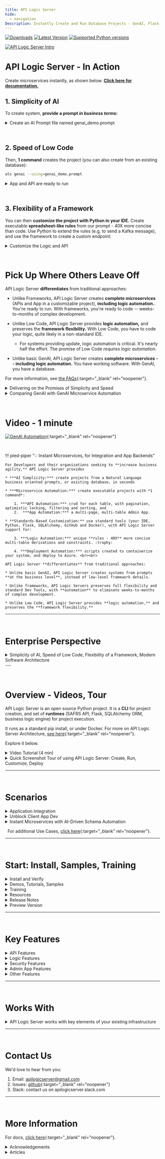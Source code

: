 ```yaml
---
title: API Logic Server
hide:
  - navigation
Description: Instantly Create and Run Database Projects - GenAI, Flask, APIs, SQLAlchemy, React Apps, Rules, Low-Code, Python, Docker, Azure, Web Apps
---
```

<style>
  .md-typeset h1,
  .md-content__button {
    display: none;
  }
</style>
[![Downloads](https://static.pepy.tech/badge/apilogicserver)](https://pepy.tech/project/apilogicserver)
[![Latest Version](https://img.shields.io/pypi/v/apilogicserver.svg)](https://pypi.python.org/pypi/apilogicserver/)
[![Supported Python versions](https://img.shields.io/pypi/pyversions/apilogicserver.svg)](https://pypi.python.org/pypi/apilogicserver/)


[![API Logic Server Intro](images/hero-banner.png)](#install-and-verify "Click for Setup")

# API Logic Server - In Action

Create microservices instantly, as shown below.  **[Click here for documentation.](Doc-Home.md)**
&nbsp;

## 1. Simplicity of AI

To create system, **provide a prompt *in business terms:***

<details markdown>

<summary>Create an AI Prompt file named genai_demo.prompt</summary>

```bash title="Create an AI Prompt file named genai_demo.prompt"
Use SQLAlchemy to create a sqlite database named system/genai/temp/model.sqlite,
with customers, orders, items and product

Hints: use autonum keys, allow nulls, Decimal types, foreign keys, no check constraints.

Include a notes field for orders.

Create a few rows of only customer and product data.

Enforce the Check Credit requirement (do not generate check constraints):
1. Customer.balance <= credit_limit
2. Customer.balance = Sum(Order.amount_total where date_shipped is null)
3. Order.amount_total = Sum(Item.mount)
4. Item.amount = quantity * unit_price
5. Store the Item.unit_price as a copy from Product.unit_price
```
&nbsp;


That's all it takes to create a system.  Note:

* This is a ***high-level, business-oriented*** description of the system - not just the database, but the multi-table business logic too.
![Failure to Communicate](images/sample-ai/copilot/failure-to-communicate.png){: style="height:200px;width:280px"; align=right }
* It is not "techno-babble" of low-level framework details (routes...).  You don't need to provide. or even learn such details.  That would be a **failure to communicate.**
* The key take-way: ***Natural Language must be enhanced with logic automation*** to deliver real simplicity and speed.  API Logic Server provides this automation, with:
    * API and App Automation (see Step 2)
    * Logic Automation (step 3), enabling us to execute the check credit requirement above
</details>

&nbsp;

## 2. Speed of Low Code

Then, **1 command** creates the project (you can also create from an existing database):

```bash title="Create the project"
als genai --using=genai_demo.prompt
```


<details markdown>

<summary>App and API are ready to run</summary>

The system creates the database, and an executable project providing API and App Automation.  The microservice is ready to run, instantly:

![Created Microservice](images/sample-ai/copilot/created-microservice.png)

</details>

&nbsp;

## 3. Flexibility of a Framework

You can then **customize the project with Python in your IDE.**  Create executable **spreadsheet-like rules** from our prompt - 40X more concise than code.  Use Python to extend the rules (e.g, to send a Kafka message), and use the framework to create a custom endpoint:

<details markdown>

<summary>Customize the Logic and API</summary>

![Flexibility of a Framework](images/sample-ai/copilot/customize.png)

</details>

&nbsp;

# Pick Up Where Others Leave Off

API Logic Server **differentiates** from traditional approaches:

* Unlike Frameworks, API Logic Server creates **complete microservices** (APIs and App in a customizable project), **including logic automation.**.  You're ready to run.  With frameworks, you're ready to code -- weeks-to-months of complex development.

* Unlike Low Code, API Logic Server provides **logic automation,** and preserves the **framework flexibility.**  With Low Code, you have to code your logic, quite likely in a non-standard IDE.

    * For systems providing update, logic automation is critical.  It's nearly half the effort.  The promise of Low Code *requires logic automation.* 

* Unlike basic GenAI, API Logic Server creates **complete microservices -- including logic automation.**  You have working software.  With GenAI, you have a database.

For more information, see [the FAQs](FAQ-Low-Code.md){:target="_blank" rel="noopener"}.

<details markdown>

<summary>Delivering on the Promises of Simplicity and Speed</summary>


| Technology Promises | But...   |  Deliver the Promise With API Logic Server  |
:-------|:-----------|:-------|
| Framework: Flexibility | No Automation - months of complex development | - Microservice Automation<br>- With Full framework access |
| Low Code: Speed | - No Logic Automation (nearly half the effort)<br>- Proprietary IDE, Framework | - Logic Automation<br>- Open IDE, Tools, Libraries |
| GenAI: Simplicity | Only Database Automation | - API Logic Server uses GenAI<br>- Microservice Automation |

</details>

<details markdown>

<summary>Comparing GenAI with GenAI Microservice Automation</summary>

First, GenAOI creates only the database.  It does not create the microservice, the project, the API, or the App.  And it certainly does not create the logic.  GenAI Microservice Automation does all of this.

As noted above, nearly half the effort in a system is the logic.  In most cases, AI responses simply ignore the logic requirement.  Attempts to address it fall in 3 categories: triggers, Logic Bank code with no context,  and Logic Bank code *with* context.

&nbsp;

**Triggers**

The trigger solution GenAI response typically looks something like this:

```sql
-- Note: The enforcement of the Check Credit requirement is complex and might be better handled in application logic.
-- However, you can create a stored procedure or use triggers to enforce these rules, keeping in mind the performance implications.

-- Example of a trigger to enforce Customer.balance <= credit_limit (simplified version)
DELIMITER //
CREATE TRIGGER CheckCreditBeforeCustomerUpdate
BEFORE UPDATE ON Customers
FOR EACH ROW
BEGIN
    IF NEW.Balance > NEW.Credit_Limit THEN
        SIGNAL SQLSTATE '45000' SET MESSAGE_TEXT = 'Customer balance exceeds credit limit.';
    END IF;
END;
//
DELIMITER ;
```

This is simply not a solution: it does not address the triggering event - some change to the order.  By contrast, our logic automates about a dozen Use Cases, including:

* The customer balance is adjusted (and credit is checked) when an order is inserted, deleted, shipped, or re-assigned to a different customer.  Importantly, the logic (and its overhead) is pruned on other changes, such as changing the shipping address.

* This dependency management chains: the *order* is adjusted when items are inserted, deleted, or updated with new quantities or different products.

Addressing this level of logic is why rules are 40X more concise than code.

&nbsp;

**Logic Bank Code, without context**

If we engineer our prompt to suggest using Logic Bank (a component of API Logic Server), we get a response like this if there is no project context:

```python
def declare_logic():
    LogicBank.activate(session=session, activator=logic_bank_util.register_rules)

    @LogicBank.rule("order", "before_flush")
    def order_amount_total(row: LogicRow):
        row.amount_total = sum([item.quantity * item.unit_price for item in row.items])

    @LogicBank.rule("customer", "before_flush")
    def customer_balance(row: LogicRow):
        row.balance = sum([order.amount_total for order in row.orders if order.date_shipped is None])

    @LogicBank.rule("item", "before_flush")
    def item_amount(row: LogicRow):
        row.amount = row.quantity * row.unit_price

    @LogicBank.rule("item", "before_flush")
    def copy_unit_price_from_product(row: LogicRow):
        row.unit_price = row.product.unit_price

    @LogicBank.rule("customer", "before_flush")
    def check_credit_limit(row: LogicRow):
        if row.balance > row.credit_limit:
            raise Exception(f"Customer {row.name}'s balance exceeds their credit limit.")
```

This code does not use Logic Bank APIs.  It does not even compile, much less run.  It is, as they say, an hallucination.

&nbsp;

**Logic Bank Code, *With Context***

Much better results are obtained when the prompt has available context.  Copilot turns our Natural Language requirements into Logic Bank code, requiring only minor adjustments.  

Of course, the Logic Bank engine (part of API Logic Server) is required for actual execution.  Watch it in the video below.

</details>

&nbsp;

# Video - 1 minute
    
[![GenAI Automation](images/sample-ai/copilot/genai-automation-video-60.png)](https://www.youtube.com/watch?v=6wnPsI5S6NM "Microservice Automation"){:target="_blank" rel="noopener"}


&nbsp;

!!! pied-piper ":bulb: Instant Microservices, for Integration and App Backends"

    For Developers and their organizations seeking to **increase business agility,** API Logic Server provides 

    * ***AI Simplicity:*** create projects from a Natural Language business oriented prompts, or existing database, in seconds

    * ***Microservice Automation:*** create executable projects with *1 command*:
    
        1. ***API Automation:*** crud for each table, with pagination, optimistic locking, filtering and sorting, and
        2.  ***App Automation:*** a multi-page, multi-table Admin App.

    * **Standards-Based Customization:** use standard tools (your IDE, Python, Flask, SQLAlchemy, GitHub and Docker), with API Logic Server support for:

        3. ***Logic Automation:*** unique **rules - 40X** more concise multi-table derivations and constraints. :trophy:

        4. ***Deployment Automation:*** scripts created to containerize your system, and deploy to Azure. <br><br>

    API Logic Server **differentiates** from traditional approaches:
    
    * Unlike basic GenAI, API Logic Server creates systems from prompts **at the business level**, instead of low-level framework details.

    * Unlike frameworks, API Logic Servers preserves full flexibility and standard Dev Tools, with **automation** to eliminate weeks-to-months of complex development.

    * Unlike Low Code, API Logic Server provides **logic automation,** and preserves the **framework flexibility.**

---

&nbsp;

# Enterprise Perspective

<details markdown>

<summary>Simplicity of AI, Speed of Low Code, Flexibility of a Framework, Modern Software Architecture</summary>

We are aware you have many choices for delivering systems.  API Logic Server provides Enterprise-class features that provide developers the speed of Low Code, the flexibility of a Framework, in a standards-based architecture.

![quick tour](images/nutshell/positioning.png)

**Enterprise-class Architecture, Standards and Flexibility**

API Logic Server creates projects with a ***modern, service-based architecture***.  Systems are:
![Iceberg](images/api/iceberg-api.jpg){: style="height:200px;width:200px"; align=right }

* API-enabled by default; self-serve means most new requests will not require custom api development

* *Shared logic enforced in the middle tier:*  unlike manually coded frameworks which may result in non-sharable logic on UI controllers, shared logic enables not only traditional forms, but also services, AI-driven bots, etc.

* Servers are stateless for scalability

* Scripts are provided to automate containterization

Developers appreciate a ***standards-based development*** approach.

* Projects are customized using standard IDEs, leveraging code completion for declaring logic. 

* Projects can utilize modern tooling, such as Git for source control, testing tools, etc.

Developers require the ***flexibility of a framework.*** In fact, 

* API Logic Server is based on Flask, so you can add new endpoints as required.  

* You have the full power of Python and its many libaries, enabling you to address requirements such as integration (e,g, with message-based integration with systems like Kafka)

&nbsp;

**Speed of Low Code - *including logic*** 

Unlike Low Code systems, API Logic Server:

![Not Moving](images/nutshell/why-not-moving.png){: style="height:150px;width:250px"; align=right }

* Provides *unique* :trophy: Logic Automation: for anything beyond trivial logic, missing backend logic automation means your project will simply not get moving.

* Automates modern, standard architectures

* Is IDE based, unlocking a wealth of tooling for customization

* Automates Instant Admin Apps, eliminating the need to use (and learn) a screen painter, and are executeable instantly

And, for systems requiring highly customized interfaces for Business Intelligence, API Logic Server works with Low Code. 

&nbsp;

**Simplicity of AI** 

Technology only becomes useful when it's simple enough for teams to be effective.  API Logic Server employs AI:

* Use Natural Language to create databases
* Use Natural Language to declare rules

</details>
---

&nbsp;

# Overview - Videos, Tour

API Logic Server is an open source Python project.  It is a **CLI** for project creation, and set of **runtimes** (SAFRS API, Flask, SQLAlchemy ORM, business logic engine) for project execution.

It runs as a standard pip install, or under Docker. For more on API Logic Server Architecture, [see here](Architecture-What-Is.md){:target="_blank" rel="noopener"}.

Explore it below.

<details markdown>

<summary>Video Tutorial (4 min)</summary>

&nbsp;

Click the image below for a video tutorial, showing complete project creation, execution, customization and debugging.  Or, see this article: [click here](Sample-Genai.md).

[![GenAI Automation](images/sample-ai/copilot/genai-automation-video.png)](https://www.youtube.com/watch?v=LSh7mqGiT0k&t=5s "Microservice Automation"){:target="_blank" rel="noopener"}


</details>



<details markdown>

<summary>Quick Screenshot Tour of using API Logic Server: Create, Run, Customize, Deploy</summary>

![Toaster](images/sample-ai/toaster.jpg){: style="height:150px;width:250px"; align=right }

**1. Create: *Microservice Automation***

Plug into your database, or database model: ***Microservice Automation*** means create projects instantly, with a single CLI command:

```bash
ApiLogicServer create --project_name=ApiLogicProject --db_url=nw
```

&nbsp;

**2. Run: *API Automation and App Automation***

Microservice Automation creates a project that is *executable,* with:

* ***API Automation*** means you have a running [**JSON:API**](API.md){:target="_blank" rel="noopener"}
* ***App Automation*** means you have a running [**Admin App**](Admin-Tour.md){:target="_blank" rel="noopener"}

> The API **unblocks UI Developers** from waiting on lengthy API development cycles.
<br>The Admin App can be used for **instant business user collaboration**.
<details markdown>

<summary>See JSON:API and Admin App</summary>

&nbsp;

You can run directly (`python api_logic_server_run.py`), or open it in your IDE and use the pre-created run configurations:

![Admin App](images/ui-admin/Order-Page.png)

Unlike frameworks which require significant time and expertise, the create command builds a complete API for your database, with endpoints for each table, including swagger.  The Admin App provides a link to the Swagger:

![Swagger](images/api/swagger-get-data.png)

</details>

&nbsp;

**3. Customize: Logic Automation, Python Flexibility**

Customize [created projects](Project-Structure.md){:target="_blank" rel="noopener"} in your IDE, with Python and standard libaries.  Significantly, Microservice Automation also includes:

* ***Logic Automation*** means you customize logic using **Rules and Python** in your IDE

> Rules are unique and confer **significant business agility** - [40X more concise than code](Logic-Why.md){:target="_blank" rel="noopener"}, <br>for security and multi-table derivations and constraints.


<details markdown>

<summary>See Logic With Rules and Python</summary>

&nbsp;

Rules are 40X more concise than code, and are extensible with Python:

![Logic](images/logic/5-rules-cocktail.png)

For more on customization, [click here](IDE-Customize.md#customize){:target="_blank" rel="noopener"}.

</details>

&nbsp;

> Customization also provides **no-code ad hoc integrations**,<br>and enables **Instant Business Relationships.**

<details markdown>

<summary>See Integration: APIs and Messages</summary>

&nbsp;

The automatically created JSON:API provides **no-code ad hoc integrations**, enabling organizations to move beyond ETL.  For example, other applications might require a customer record, and their addresses.  The automatically created self-serve JSON:API requires no code, and reduces future custom API development:

1. Create the JSON:API
2. Declare [security](Security-Overview.md){:target="_blank" rel="noopener"}, to control access and row level authorization

Integrate with B2B Partners by creating **custom endpoints** using Python and Flask, with under 10 lines of code.  *Instant business relationships.*  Observe that:

1. Update logic is partitioned out of each service - or UI - into shared [Logic](Logic.md){:target="_blank" rel="noopener"}
2. Mapping between SQLAlchemy rows and requests is automated with the [RowDictMapper](Integration-Map.md){:target="_blank" rel="noopener"}

![APIs](images/integration/dict-to-row.jpg)

<br>

Integrate internal systems with **Kafka**, using business logic events:

![Messages](images/integration/order-to-shipping.jpg)

For more on integration, explore running code in the [Application Integration Sample Tutorial](Sample-Integration.md){:target="_blank" rel="noopener"}.

</details>

&nbsp;

**4. Deploy: Deployment Automation**

The system [creates scripts](DevOps-Automation.md) to containerize your project, and deploy it to Azure.

<details markdown>

<summary>See Deployment Automation</summary>

&nbsp;

The `ApiLogicServer create` command builds scripts for containerizing your project, testing it locally, and deploying to Azure:

![Container Overview](images/devops/devops-azure.png)

</details>

</details>

---

&nbsp;

# Scenarios

<details markdown>

<summary>Application Integration</summary>

As illustrated below, API Logic Server supports transactions from User Interfaces, and 3 alternatives for Application Integration:

1. **Ad Hoc Integration:** the automatically created JSON:API provides **no-code ad hoc integrations**, enabling organizations to move beyond ETL.  For example, other applications might require a customer record, and their addresses from an existing database.

    * *JSON:API* are a standard for self-serve APIs -- where clients can select the columns and the related data they require.

    * Analogous to GraphQL, self-serve APIs reduce the need for ongoing custom API development.

2. **B2B Partners:** you can use Python, Flask and SQLAlchemy to create Custom APIs, e.g. for B2B Partners.  These are simplified by automatic reuse of [Logic](Logic-Why.md){:target="_blank" rel="noopener"}, and [Integration Mapping](Integration-Map.md){:target="_blank" rel="noopener"}.

3. **Messages:** Application Integration support also provides automation for producing and consuming Kafka messages.  Here's an article: [click here](https://dzone.com/articles/instant-integrations-with-api-automation){:target="_blank" rel="noopener"}.  To see these services in a tutorial, [click here](Sample-Integration.md){:target="_blank" rel="noopener"}.

![API Logic Server](images/nutshell/als-nutshell.png)

</details>


<details markdown>

<summary>Unblock Client App Dev</summary>

Framework-based API development is time-consuming and complex.  Since client App Dev depends on APIs, front-end dev is often blocked.  This serialized dev process reduces business agility, and increases pressure on the team.

API Logic server can change that.  

1. **API Automation** means client App Dev can start as soon as you have a database

2. **Logic Automation** means that

    1. Such logic - a substantial element of the system - is **automatically partitioned** out of each client into server-based logic.  This reduces client coding, and enables the logic to be shared between user interfaces and services.
    2. Logic development can proceed **in parallel** with client App Dev

Here's an [article, here](https://dzone.com/articles/instant-app-backends-with-api-and-logic-automation){:target="_blank" rel="noopener"}.  Or, the the [Tutorial, here](Tutorial.md){:target="_blank" rel="noopener"}.

</details>


<details markdown>

<summary>Instant Microservices with AI-Driven Schema Automation</summary>

API and Logic Automation begins with a database.  But what if it's a new project, and there is no database.

You can certainly use your SQL tools.  But we all know that SQL can be... tiresome.

AI provides a solution: ***Schema Automation***.  You can use Copilot to create the SQL DDL like this:

!!! pied-piper "Create database definitions from Copilot"

    Create a sqlite database for customers, orders, items and product
    
    Hints: use autonum keys, allow nulls, Decimal types, foreign keys, no check constraints.

    Include a notes field for orders.

    Create a few rows of only customer and product data.

    Enforce the Check Credit requirement:

    1. Customer.Balance <= CreditLimit
    2. Customer.Balance = Sum(Order.AmountTotal where date shipped is null)
    3. Order.AmountTotal = Sum(Items.Amount)
    4. Items.Amount = Quantity * UnitPrice
    5. Store the Items.UnitPrice as a copy from Product.UnitPrice

Then, employ API Logic Server API and Logic Automation, and use Python and standard frameworks to finish the job.

Here's a tutorial you can to explore this: [click here](Sample-AI.md){:target="_blank" rel="noopener"},or see [this article](https://dzone.com/articles/ai-and-rules-for-agile-microserves){:target="_blank" rel="noopener"}.

</details>

&nbsp;
For additional Use Cases, [click here](Product-Detail.md/#use-cases){:target="_blank" rel="noopener"}.

---

&nbsp;

# Start: Install, Samples, Training

<details markdown>

<summary>Install and Verify</summary>

## Install and Verify

If you have the correct Python (version 3.8-3.12), install is standard ([more detailed instructions here](Install-Express.md){:target="_blank" rel="noopener"}):

```bash title="Install API Logic Server in a Virtual Environment"
python3 -m venv venv                 # windows: python -m venv venv
source venv/bin/activate             # windows: venv\Scripts\activate
python -m pip install ApiLogicServer

ApiLogicServer start                 # optionally, start the project manager under VSCode
```

> Note: this requires you've activate VSCode `code` CLI

<br>Verification test - create and run the demo:

```bash title="Verify - Create and Run Demo"
als create --project-name=sample_ai --db-url=sqlite:///sample_ai.sqlite
code sample_ai
```

Then explore the *demos, samples and tutorials*, below.  For docs, [click here](Doc-Home.md){:target="_blank" rel="noopener"}.

</details>

<details markdown>

Type:

* Demo: Small Databases, Introduces Key Features
* Tutorial: Detailed Walk-throughs
* Samples: other databases (brief description)

> Recommendation: **start with the first 2 items**

<summary>Demos, Tutorials, Samples</summary>

| Project | Notes   |  Type  |
:-------|:-----------|:-------|
| [**AI Sample**](Sample-AI.md){:target="_blank" rel="noopener"} | 1. Use Copilot to create new databases from natural language<br>2. Illustrate a very rapid create / customize / iterate cycle<br>3. Introduce Integration | Demo |
| [**Tutorial**](Tutorial.md){:target="_blank" rel="noopener"}  | 1. How to Use the Key Features<br>2. Key code samples for adapting into your project | Tutorial |
| | | |
| [App Integration](Sample-Integration.md){:target="_blank" rel="noopener"} | Illustrates *running* Kafka messaging, self-serve and customized APIs, choreographed with rules and Python | Tutorial |
| [Deployment](Tutorial-Deployment.md){:target="_blank" rel="noopener"} | Containerize and deploy your applications | Tutorial |
| [Agile](Tech-Agile.md){:target="_blank" rel="noopener"} | Behavior Driven Design and testing, using Behave | Tutorial |
| [AI Drives Agile Vision](Tech-AI.md){:target="_blank" rel="noopener"} | Use Copilot to create new databases from natural language, to bootstrap an agile create / deploy and collaborate / iterate cycle | Demo |
| [Basic Demo](Sample-Basic-Demo.md){:target="_blank" rel="noopener"} | Focused use of API, Admin App and Rules on small customer/orders database | Demo |
| [Allocation](Logic-Allocation.md){:target="_blank" rel="noopener"} | *Power Rule* to allocate a payment to a set of outstanding orders | Sample |
| [MySQL Docker](Database-Connectivity.md){:target="_blank" rel="noopener"} | Create projects from sample databases: *chinook* (albums and artists), and *classicmodels* (customers and orders) | Sample |
| Sqlite databases | Create projects from pre-installed databases via [abbreviations](Data-Model-Examples.md){:target="_blank" rel="noopener"}:<br>- chinook, classicmodels, todo | Sample |
| [BudgetApp](Tech-Budget-App.md){:target="_blank" rel="noopener"} | illustrates automatic creation of parent rows for rollups | Sample |
| [Banking App](https://github.com/ApiLogicServer/banking){:target="_blank" rel="noopener"} | Illustrates more complex logic (Funds Transfer) | Sample - obtain via `git clone` |


Finally, try your own database.

</details>


<details markdown>

<summary> Training </summary>

After installing, you can optionally run the first demo, above.  The key training activities are:

1. Perform the [**Tutorial**](Tutorial.md){:target="_blank" rel="noopener"}
    * `ApiLogicServer create --project_name= --db_url=`
    * Keep this project installed; you can find code samples by searching `#als`
2. Perform [**Logic Training**](Logic.md){:target="_blank" rel="noopener"}
    * Spreadsheet-like rules and Python for integration, and multi-table derivations / constraints
3. **API Customization:** explore the code in `api/customize_api.py`
    * Note this is largely standard Flask, enhanced with logic

</details>

<details markdown>

<summary> Resources </summary>

You might find the following helpful in exploring the project:

* **Installed Sample Databases** -
Here are [some installed sample databases](Data-Model-Examples.md){:target="_blank" rel="noopener"} you can use with simplified abbreviations for `db_url`.

* **Dockerized Test Databases** - 
Then, you might like to try out some of our [dockerized test databases](https://valhuber.github.io/ApiLogicServer/Database-Connectivity.md){:target="_blank" rel="noopener"}.

* [auth](Security-Authentication-Provider.md#sqlite-auth-provider){:target="_blank" rel="noopener"} - sqlite authentication database (you can also use other DBMSs)

</details>

<details markdown>

<summary> Release Notes </summary>

04/16/2024 - 10.03.80: cli issues in create-and-run/run, Oracledb 2.1.12

04/05/2024 - 10.03.66: ApiLogicServer start, als create from-model (eg copilot) 

03/28/2024 - 10.03.46: Python 3.12, View support, CLI option-names, Keycloak preview

02/24/2024 - 10.03.04: Issue 45 (RowDictMapper joins), Issue 44 (defaulting), Issue 43 (rebuild no yaml), Tests

02/13/2024 - 10.02.04: kafka_producer.send_kafka_message, sample md fixes, docker ENV, pg authdb

02/07/2024 - 10.02.00: BugFix[38]: foreign-key/getter collision

01/31/2024 - 10.01.28: LogicBank fix, sample-ai, better rules example

01/15/2024 - 10.01.18: Cleanup, logic reminder, nw tutorial fixes

01/08/2024 - 10.01.07: Default Interpreter for VS Code, Allocation fix, F5 note fix, #als signposts

01/03/2024 - 10.01.00: Quoted col names, Default Interpreter for VS Code

12/21/2023 - 10.00.01: Fix < Python 3.11

12/19/2023 - 10.00.00: Kafka pub/sub, Data Type Fixes

12/06/2023 - 09.06.00: Oracle Thick Client, Safrs 3.1.1, Integration Sample, No rule sql logging, curl Post

11/19/2023 - 09.05.14: ApiLogicServer curl, optional project_name arg on add-auth, add-db, rebuild

11/12/2023 - 09.05.08: multi-db bug fix (24)

11/07/2023 - 09.05.07: Basic-demo: simplify customization process

11/05/2023 - 09.05.06: Basic-demo enhancements, bug fixes (22, 23)

10/31/2023 - 09.05.00: Enhanced Security (global filter, permissions), Logic (Insert Parent)

09/29/2023 - 09.04.00: Enhanced devops automation (sqlite, MySql, Postgres)

09/08/2023 - 09.03.04: AI Driven Automation (preview)

09/08/2023 - 09.03.00: Oracle support

09/08/2023 - 09.02.23: Fix Issue 16 - Incorrect admin.yml when table name <> class name

08/22/2023 - 09.02.18: Devops container/compose, Multi-arch dockers, add-auth with db_url, auth docker dbs

07/04/2023 - 09.01.00: SQLAlchemy 2 typed-relns/attrs, Docker: Python 3.11.4 & odbc18

06/22/2023 - 09.00.00: Optimistic Locking, safrs 310 / SQLAlchemy 2.0.15

05/07/2023 - 08.04.00: safrs 3.0.4, tutorial demo notes, rm cli/docs, move pythonanywhere

05/01/2023 - 08.03.06: allocation sample

04/29/2023 - 08.03.03: restore missing debug info for open database failures

04/26/2023 - 08.03.00: virt attrs (Issue 56), safrs 3.0.2, LogicBank 1.8.4, project readme updates

04/13/2023 - 08.02.00: integratedConsole, logic logging (66), table relns fix (65)

03/23/2023 - 08.01.15: table filters, cloud debug additions, issue 59, 62-4

02/15/2023 - 08.00.01: Declarative Authorization and Authentication

01/05/2023 - 07.00.00: Multi-db, sqlite test dbs, tests run, security prototype, env config

11/22/2022 - 06.03.06: Image, Chkbox, Dialects, run.sh, SQL/Server url change, stop endpoint, Chinook Sqlite

10/02/2022 - 06.02.00: Option infer_primary_key, Oct1 SRA (issue 49), cleanup db/api setup, restore postgres dvr

09/15/2022 - 06.01.00: Multi-app Projects

08/28/2022 - 06.00.01: Admin App show_when, cascade add. Simplify Codespaces swagger url & use default config

06/12/2022 - 05.02.22: No pyodbc by default, model customizations simplified, better logging

05/04/2022 - 05.02.03: alembic for database migrations, admin-merge.yaml

04/27/2022 - 05.01.02: copy_children, with support for nesting (children and grandchildren, etc.)

03/27/2022 - 05.00.06: Introducing [Behave test framework](https://apilogicserver.github.io/Docs/Logic-Tutorial/), LogicBank bugfix

12/26/2021 - 04.00.05: Introducing the Admin app, with Readme Tutorial

</details>

<details markdown>

<summary> Preview Version </summary>

&nbsp;

This pre-release includes:

* [logic and service discovery](IDE-Customize.md#discoverability-logic-services){:target="_blank" rel="noopener"}.

* tecnology preview of [Ontimize rich web app](App-Custom.md){:target="_blank" rel="noopener"}.

You can try it at (you may need to use `python3`):

```bash
python -m pip install --index-url https://test.pypi.org/simple/ --extra-index-url https://pypi.org/simple ApiLogicServer==10.04.11
```

Or use (neither available currently):

```bash
docker run -it --name api_logic_server --rm -p 5656:5656 -p 5002:5002 -v ~/dev/servers:/localhost apilogicserver/api_logic_server_x
```

Or, you can use [the beta version on codespaces](https://github.com/ApiLogicServer/beta){:target="_blank" rel="noopener"}.

</details>

---

&nbsp;

# Key Features

<details markdown>

<summary>API Features</summary>

| Feature | Notes   |
:-------|:-----------|
| API Automation | Unlike Frameworks, API created automatically |
| Logic | Update requests automatically enforce relevant logic |
| Security | Role-based result filtering |
| [Self-Serve JSON:API](API.md){:target="_blank" rel="noopener"} | UI Developers and Partners don't require API Dev |
| Standards-based | JSON:API |
| Optimistic Locking | Ensure User-1 does not overwrite changes from User-2 |
| Multi-table | Retrieve related data (e.g. customers, *with orders*) |
| Pagination | Performance - deliver large result sets a page at a time |
| Filtering | Injection-safe filtering |

</details>

<details markdown>

<summary>Logic Features</summary>

| Feature | Notes   |
:-------|:-----------|
| Conciseness | Rules reduce the backend half your system by 40X |
| Automatic Ordering | Simplifies Maintenance |
| Automatic Optimization | Reduce SQLs by pruning and adjustment-based aggregates |
| Automatic Invocation | Rules called automatically to help ensure quality |
| Multi-Field | Formulas and contraints can access parent data, with optional cascade |
| Multi-table | Sum / Count Rules can aggregate child data, with optional qualification |
| Extensible | Formulas, Constraints and Events can invoke Python |
| Debugging | Use IDE Debugger, and logic log to see which rules fire |

</details>

<details markdown>

<summary>Security Features</summary>

| Feature | Notes   |
:-------|:-----------|
| Authentication | Control login access |
| Authorization | Row level access based on roles, or user properties |
| Authorization | Global filters (e.g, multi-tenant) |
| Extensible | Use sql for authentication, or your own provider |

</details>

<details markdown>

<summary>Admin App Features</summary>

| Feature | Notes   |
:-------|:-----------|
| App Automation | Unlike frameworks, Multi-Page App is created automatically |
| Multi-Table - Parents | Automatic Joins (e.g., Items show Product Name, not Product Id) |
| Multi-Table - Children | Parent pages provide tab sheets for related child data (e,g, Customer / Order List) |
| Lookups | E.g., Item Page provides pick-lists for Product |
| Cascade Add | E.g., Add Order defaults the Customer Id |
| Declarative Hiding | Hide fields based on expression, or insert/update/delete state |
| Intelligent Layout | Names and join fields at the start, Ids at the end
| Simple Customization | Simple yaml file (not complex html, framework, JavaScript) |
| Images | Show image for fields containing URLs |
| Data Types | Define customfields for your data types |

</details>

<details markdown>

<summary>Other Features</summary>

| Feature | Notes   |
:-------|:-----------|
| Microservice Automation | One-command API / App Projects |
| [Application Integration](Sample-Integration.md){:target="_blank" rel="noopener"} | Automation with APIs and Kafka Messages |
| [AI-Driven Automation](Sample-AI.md){:target="_blank" rel="noopener"} | Use Copilot to automate database creation |
| [Multiple Databases](Data-Model-Multi.md){:target="_blank" rel="noopener"} | Application Integration |
| [Deployment Automation](Tutorial-Deployment.md){:target="_blank" rel="noopener"} | Automated Container Creation, Azure Deployment |

</details>

---

&nbsp;

# Works With

<details markdown>

<summary>API Logic Server works with key elements of your existing infrastructure</summary>

| Works With | Notes   |
:-------|:-----------|
| [AI](Tutorial-AI.md){:target="_blank" rel="noopener"} | Use Copilot to create databases, and use API Logic Server to turn these into projects |
| [Other Systems](Sample-Integration.md){:target="_blank" rel="noopener"} | APIs and Messages - with logic |
| [Databases](Database-Connectivity.md){:target="_blank" rel="noopener"} | Tested with MySQL, Sql/Server, Postgres, SQLite and Oracle |
| Client Frameworks | Creates instant APIs that factors out business logic, where it is automatically shared for User Interfaces, APIs, and Messages |
| [Your IDE](IDE-Customize.md){:target="_blank" rel="noopener"} | Creates standard projects you can customize in your IDE, such as VSCode and PyCharm |
| [Messaging](Sample-Integration.md){:target="_blank" rel="noopener"} | Produce and Consume Kafka Messages
| [Deployment](Tutorial-Deployment.md){:target="_blank" rel="noopener"} | Scripts to create container images, and deploy them to the cloud |
| [Agile and Test Methodologies](Logic-Tutorial.md){:target="_blank" rel="noopener"} | Use Behave to capture requirements, rapidly implement them with API Logic Server, collaborate with Business Users, and test with the Behave framework |

</details>

---

&nbsp;

# Contact Us

We'd love to hear from you:

1. Email: apilogicserver@gmail.com
2. Issues: [github](https://github.com/ApiLogicServer/ApiLogicServer-src/issues){:target="_blank" rel="noopener"}
3. Slack: contact us on apilogicserver.slack.com

---

&nbsp;

# More Information

For docs, [click here](Doc-Home.md){:target="_blank" rel="noopener"}.

<details markdown>

<summary>Acknowledgements</summary>

Many thanks to

- [Thomas Pollet](https://www.linkedin.com/in/pollet/), for SAFRS, SAFRS-react-admin, and invaluable design partnership
- Tyler Band, for leadership on security
- [dbvis](https://www.dbvis.com), for a complimentary license in support of this open source project
- [Marelab](https://marmelab.com/en/), for [react-admin](https://marmelab.com/react-admin/)
- Armin Ronacher, for Flask
- Mike Bayer, for SQLAlchemy
- Alex Grönholm, for Sqlacodegen
- Thomas Peters, for review and testing
- [Meera Datey](https://www.linkedin.com/in/meeradatey/), for React Admin prototyping
- Denny McKinney, for Tutorial review
- Achim Götz, for design collaboration and testing
- Max Tardiveau, for testing and help with Docker
- Michael Holleran, for design collaboration and testing
- Nishanth Shyamsundar, for review and testing
- Gloria Huber and Denny McKinney, for doc revie


</details>

<details markdown>

<summary>Articles</summary>

There are several articles that provide some orientation to API Logic Server:

* [Instant APIs With Copilot and API Logic Server](https://dzone.com/articles/instant-apis-with-copilot-and-api-logic-server)
* [Instant App Backends With API and Logic Automation](https://dzone.com/articles/instant-app-backends-with-api-and-logic-automation)
* [Instant Integrations With API and Logic Automation](https://dzone.com/articles/instant-integrations-with-api-automation)
* [AI and Rules for Agile Microservices in Minutes](https://dzone.com/articles/ai-and-rules-for-agile-microserves)

Also:

* [How Automation Activates Agile](https://modeling-languages.com/logic-model-automation/)
* [How Automation Activates Agile](https://dzone.com/articles/automation-activates-agile) - providing working software rapidly drives agile collaboration to define systems that meet actual needs, reducing requirements risk
* [How to create application systems in moments](https://dzone.com/articles/create-customizable-database-app-systems-with-1-command)
* [Stop coding database backends…Declare them with one command.](https://medium.com/@valjhuber/stop-coding-database-backends-declare-them-with-one-command-938cbd877f6d)
* [Instant Database Backends](https://dzone.com/articles/instant-api-backends)
* [Extensible Rules](https://dzone.com/articles/logic-bank-now-extensible-drive-95-automation-even) - defining new rule types, using Python
* [Declarative](https://dzone.com/articles/agile-design-automation-how-are-rules-different-fr) - exploring _multi-statement_ declarative technology
* [Automate Business Logic With Logic Bank](https://dzone.com/articles/automate-business-logic-with-logic-bank) - general introduction, discussions of extensibility, manageability and scalability
* [Agile Design Automation With Logic Bank](https://dzone.com/articles/logical-data-indendence) - focuses on automation, design flexibility and agile iterations
* [Instant Web Apps](https://dzone.com/articles/instant-db-web-apps)
</details>